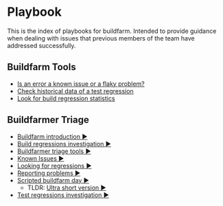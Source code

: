 # Playbook
This is the index of playbooks for buildfarm. Intended to provide guidance when dealing with issues that previous members of the team have addressed successfully.

## Buildfarm Tools
* [Is an error a known issue or a flaky problem?](./is-an-error-a-known-issue-or-a-flaky-problem.md)
* [Check historical data of a test regression](./check-historical-data-of-a-test-regression.md)
* [Look for build regression statistics](./look-for-build-regression-statistics.md)

## Buildfarmer Triage
* [Buildfarm introduction :arrow_forward:](./buildfarmer/README.md)
* [Build regressions investigation :arrow_forward:](./buildfarmer/build_regressions_investigation.md)
* [Buildfarmer triage tools :arrow_forward:](./buildfarmer/buildfarmer_triage_tools.md)
* [Known Issues :arrow_forward:](./buildfarmer/known_issues.md)
* [Looking for regressions :arrow_forward:](./buildfarmer/looking_for_regressions.md)
* [Reporting problems :arrow_forward:](./buildfarmer/reporting_problems.md)
* [Scripted buildfarm day :arrow_forward:](./buildfarmer/scripted_buildfarm_day.md)
  * TLDR: [Ultra short version :arrow_forward:](./buildfarmer/ultra_scripted_buildfarm_day.md)
* [Test regressions investigation :arrow_forward:](./buildfarmer/test_regressions_investigation.md)
